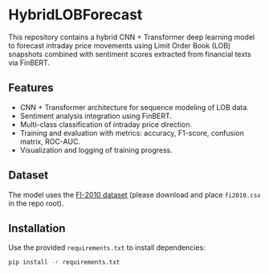 # HybridLOBForecast

This repository contains a hybrid CNN + Transformer deep learning model to forecast intraday price movements using Limit Order Book (LOB) snapshots combined with sentiment scores extracted from financial texts via FinBERT.

## Features

- CNN + Transformer architecture for sequence modeling of LOB data.
- Sentiment analysis integration using FinBERT.
- Multi-class classification of intraday price direction.
- Training and evaluation with metrics: accuracy, F1-score, confusion matrix, ROC-AUC.
- Visualization and logging of training progress.

## Dataset

The model uses the [FI-2010 dataset]([https://github.com/essex-financial-data/fi2010](https://raw.githubusercontent.com/seanahmad/fi2010/refs/heads/main/data/data.csv)) (please download and place `fi2010.csv` in the repo root).

## Installation

Use the provided `requirements.txt` to install dependencies:

```bash
pip install -r requirements.txt
